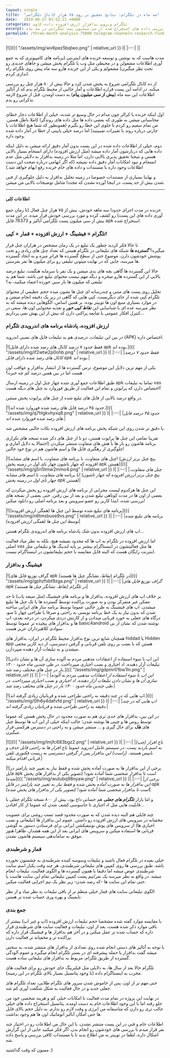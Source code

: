 ```yaml
---
layout: single
title:  "سه ماه در تلگرام: نتایج تحقیق بر روی ۷۵ هزار کانال تلگرامی"
date:   2019-08-27 01:52:21 +0000
categories: تلگرام ویروس بدافزار ارزش-افزوده داده-کاوی
excerpt: بررسی داده های استخراج شده از سی میلیون پست تلگرامی در سه ماه
permalink: /three-month-analysis-75000-telegram-channels-research-findings
---
```

|![]({{ "/assets/img/wv6pez5bqlwo.png" | relative_url }} )|
|:--:|
||

مدت هاست که به نوشتن و توسعه خزنده های اینترنتی (برنامه های کامپیوتری که به جمع آوری اطلاعات مشغولن و در محیطی مثل وب یا تلگرام پخش میشن و جاهای جدیدی رو تحت نظر میگیرن) مشغولم و یکی از این خزنده هارو سه ماه پیش روی تلگرام راه اندازی کردم.

از ده کانال تلگرامی شروع به پخش شدن کرد و حالا بیش از ۸۰ هزار چنل رو بررسی میکنه. در ادامه این پست قراره اطلاعات و آمار جالبی از محیط تلگرام بدم که از آنالیز اطلاعات این سه ماه (**بیش از سی میلیون پیام**) به دست اومدن. قبل از شروع لازمه تذکراتی رو بدم.

  

---

  

اول اینکه خزنده یا کرالر چون مدام در حال وسیع تر شدنه، خیلی از اطلاعات دچار خطای محاسباتی میشن به طوری که بعضی داده ها مثل داده های روندگرا کاملا باطل هستن. من تمام سعیم رو کردم تا جلوی این خطا رو بگیرم (همونطور که شما هیچ اطلاعات یا چارتی درباره روند یا تغییرات نمیبینید) اما درصد خیلی پایینی از خطا در آمار داده شده وجود داره.

دوم، خیلی از اطلاعات داده شده در این پست بدون آمار دقیق ارائه میشن به دلیل اینکه داده هایی که دربارشون آمار داده میشه (مثل ارزش افزوده) دارای انسجام بسیار بالایی هستن و نتیجتا تحقیق پذیری بالایی دارن، اما مثلا در زمینه بدافزار به دلایلی مثل عدم انسجام و نبود امکانات آمار دقیق داده نمیشه (که اگر ابهامی درباره صحت این دست اطلاعات وجود داره با مستندات و داده های خام خزنده رفع ابهام خواهد شد.)

و نهایتا بسیاری از مستندات خصوصا در زمینه تحلیل بدافزار به دلیل جلوگیری از فنی شدن بیش از حد پست، در اینجا آورده نشدن که مجددا شامل توضیحات بالایی من میشن.

  

---

#### اطلاعات کلی

خزنده در مدت اجرای حدودا سه ماهه خودش، بیش از ۷۵ هزار چنل فعال (تا زمان جمع آوری داده های این پست) رو کشف کرده و مورد بررسی خودش قرار میده. در این مدت بیش از سی میلیون پست تلگرامی آنالیز و 76373 فایل apk استخراج شده.

  

### تلگرام = فیشینگ + ارزش افزوده + قمار + کپی!

تا حالا فکر کردید چطور یک تبلیغ در یک زمان مشخص در هزاران چنل قرار میگیره؟ _**گسترده ها**_ شبکه های تبلیغاتی در تلگرام هستن که تعداد چنل های زیادی رو تحت پوشش خودشون دارن. موضوع حتی از سطح گسترده ها فراتر میره و به اتحاد گسترده ها میرسه، جایی که در نهایت میتونن تبلیغی رو برای میلیون ها نفر بفرستن.

حالا این گسترده ها گاهی بچه های بدی میشن و یک نفر با سرمایه هنگفت، تبلیغ درصد بالایی از این گسترده هارو میخره و دیگه مهم نیست محتوای تبلیغ چی باشه. شما هم به تبلیغی که میلیون ها بار سین خورده اعتماد میکنید، نه؟

تحلیل روی پست های متنی و چندرسانه ای چنل ها نشون میده حجم عظیمی از محتوای تلگرام کپی شده از جای دیگریست، کپی هایی که گاهی در زیر یک دقیقه انجام میشن و در موارد بسیاری منبع اون ها توییتر بوده. بر همین اساس، الگوهایی دیده میشه که به نظر میرسه عده ای با شناسایی این _**نقاط کپی خور**_ و تغذیه محتوایی اون ها، سعی در کنترل افکار عمومی یا شایعه پراکنی دارن که بیش از این بهش نمی پردازیم...

### ارزش افزوده، پادشاه برنامه های اندرویدی تلگرام

در بین این تبلیغات، درصدی هم به تبلیغات فایل های نصبی اندروید (APK) اختصاص داره.

|![فقط حدود ۷ درصد کانال های رصد شده دارای فایل apk بوده اند.]({{ "/assets/img/if2wtw2p0ohb.png" | relative_url }} )|
|:--:|
|*فقط حدود ۷ درصد کانال های رصد شده دارای فایل apk بوده اند.*|

  

یکی از مهم ترین دلایل این موضوع، ترس گسترده ها از انتشار بدافزار و عواقب اون هست اما در بین همین درصد کم چه خبره؟

طبق اطلاعات جمع آوری شده چهار چنل اول در زمینه ارسال apk تماما به تبلیغات vas اختصاص دارن که پرایوتن و تمام این فعالیت از طریق فوروارد به چنل های دیگه هست!

در واقع درصد بالایی از فایل های تبلیغ شده از چنل های پرایوت پخش میشن.

|![حدود ۴۵ درصد فایل های رصد شده فوروارد شده اند.]({{ "/assets/img/q7hlgkvhyxq8.png" | relative_url }} )|
|:--:|
|*حدود ۴۵ درصد فایل های رصد شده فوروارد شده اند.*|

  

با دقیق تر شدن روی این شبکه پخش برنامه های ارزش افزوده نکات جالبی مشخص شد.

تقریبا تمامی این چنل ها پرایوت هستن، دو تا از چنل های ذکر شده نسخه های تکراری برنامه هاشون رو بار ها با هش های متفاوت منتشر میکردن (احتمالا به دلایل آماری و جلوگیری از رهگیری فایل ها) و اسم هاشون هم در نوع خود جالبن!

|![چنل های متفاوت، با برنامه های متفاوت، با اسم های مشابه! (پنچ چنل برتر ارزش افزوده که چهار تاشون چهار تای اول در زمینه پخش apk هستن)]({{ "/assets/img/g5n5tmw2mmo4.png" | relative_url }} )|
|:--:|
|*چنل های متفاوت، با برنامه های متفاوت، با اسم های مشابه! (پنچ چنل برتر ارزش افزوده که چهار تاشون چهار تای اول در زمینه پخش apk هستن)*|

  

این چنل ها هرکدوم لیست مجزایی از برنامه های ارزش افزوده رو پخش میکردن که بعضی از اون ها در مدت کوتاهی تبلیغ شدن و بعد از بین رفتن. حتی بعضی از نسخه های بررسی شده، ابتدا کاربر رو عضو سرویس و بعد برنامه اصلی رو دانلود میکنن!

|![برنامه های تبلیغ شده توسط این چنل ها (همگی ارزش افزوده)]({{ "/assets/img/n6tmsbuse9vs.png" | relative_url }} )|
|:--:|
|*برنامه های تبلیغ شده توسط این چنل ها (همگی ارزش افزوده)*|

  

اپ های ارزش افزوده بدون شک پادشاه برنامه های اندرویدی تلگرام هستن...

اما ارزش افزوده در تلگرام به اپ ها که محدود نمیشه هیچ، بلکه به نظر میاد فعالیت اصلی vas ها مثل فعالیتشون در اینستاگرام بیشتر بر پایه لندینگ ها و تبلیغاتی مثل اینترنت رایگان هست که البته قابل مقایسه با حجم تبلیغاتشون در اینستاگرام نیست.

### فیشینگ و بدافزار

|![گراف توزیع فایل های apk در تلگرام (نقاط، نشانگر چنل ها هستند)]({{ "/assets/img/gphzfxbt9zga.png" | relative_url }} )|
|:--:|
|*گراف توزیع فایل های apk در تلگرام (نقاط، نشانگر چنل ها هستند)*|

  

بر خلاف اپ های ارزش افزوده، بدافزار ها و برنامه های فیشینگ (مثل صیغه یاب) تا حد ممکن غیر متمرکز بودن و به صورت پراکنده توسط گسترده ها یا تک چنل ها تبلیغ میشدن. اپ های فیشینگ به طرز جالبی عموما توسط برنامه ساز های ایرانی ساخته شدن که بدون نیاز به یک خط برنامه نویسی به راحتی و صرفا با طراحی چهار تا منو، درگاه های جعلی به خورد قربانی میدادن و از کارتش دزدی میکردن. در درجه بعدی، اپ ها و بدافزار های پیچیده تر عموما توسط basic4android نوشته شدن که نشان از بی سوادی کلاهبرداران عزیز هست.

همچنان شایع ترین نوع بدافزار محیط تلگرام در ایران، بدافزار های hiddad یا Hidden app هستن که با نصب بر روی تلفن قربانی و گرفتن دسترسی، از دید کاربر مخفی میشدن و به تبلیغات آزار دهنده میپردازن.

|![این اپ با سوء استفاده از اعتقادات مذهبی مردم به آلوده سازی آن ها و نشان دادن تبلیغات آزار دهنده، اد اجباری و نصب اجباری میپرداخت. در طی چندین ماه حدود ۱۳۰۰ بار در چنل های مختلف رصد شد.]({{ "/assets/img/gdpmr01bw1ln.png" | relative_url }} )|
|:--:|
|*این اپ با سوء استفاده از اعتقادات مذهبی مردم به آلوده سازی آن ها و نشان دادن تبلیغات آزار دهنده، اد اجباری و نصب اجباری میپرداخت. در طی چندین ماه حدود ۱۳۰۰ بار در چنل های مختلف رصد شد.*|

  

|![اپ هایی که در چند دقیقه به راحتی طراحی شده و قربانیان زیادی گرفته اند.]({{ "/assets/img/0lh6y4dafvfd.png" | relative_url }} )|
|:--:|
|*اپ هایی که در چند دقیقه به راحتی طراحی شده و قربانیان زیادی گرفته اند.*|

  

در این بین، بدافزار های جدی تری هم به صورت محدود در حال پخش هستن که عموما توسط روس ها و چینی ها نوشته شدن؛ جالب اینکه خیلی از این اپ ها توسط چنل های _**هک**_ برای حال گیری و ... منتشر میشن و به راحتی در دسترس هرکسی قرار میگیرن.

|![]({{ "/assets/img/lmjfc683bgz2.png" | relative_url }} )|
|:--:|
|*(چپ) باج افزار به اسم بازدید پست. در سیستم عامل اندروید عموما باج افزار ها به راحتی قابل حذف و بایپس هستند. (راست) این بدافزار پس از گرفتن دسترسی به ریست فکتوری تلفن قربانی اقدام میکند.*|

  

|![برخی از این بدافزار ها به صورت آماده پخش شده و فقط نیاز به تغییر چند پارامتر در فایل apk است تا بدافزار شخصی شما آماده شود! (تصویر یکی از بدافزار های پخش شده)]({{ "/assets/img/wutubq98nyaw.png" | relative_url }} )|
|:--:|
|*برخی از این بدافزار ها به صورت آماده پخش شده و فقط نیاز به تغییر چند پارامتر در فایل apk است تا بدافزار شخصی شما آماده شود! (تصویر یکی از بدافزار های پخش شده)*|

  

و اما بازار _**تلگرام های جعلی**_ هم حسابی داغ بود، بیش از ۸۰۰ نسخه تلگرام جعلی با قابلیت هایی مثل اد اجباری تا جاسوسی کشف شدن که عموما از کار افتادن...

چند فایلی هم البته دیده شدن که به صورت محدود قصد تست روشی برای عضویت مخفیانه در سرویس های ارزش افزوده رو داشتن. عموم این بدافزار ها (تبلیغاتی و نصب اجباری ها) از سرویس های پوش نوتیفیکشن ایرانی برای فرستادن دستور به گوشی قربانی ها استفاده میکنن و سرویس های ایرانی بعد از این همه هشدار، ظاهرا هنوز موفق به ساماندهی سیستم هاشون نشدن.

### قمار و شرطبندی

خیلی بعیده در تلگرام فعال باشید و تبلیغات وسوسه کننده شرطبندی به چشمتون نخورده باشه. طبق بررسی ها روی کمپین های تبلیغاتی شرطبندی، هر چند وقت یکبار اسم سایت شرطبندی عوض میشه اما دقیقا با همون گسترده ها و الگوی فعالیت، تبلیغات انجام میشه. در واقع به نظر میرسه یک نفر/تیم پشت کمپین تبلیغاتی تمام این سایت هاست یا حتی تمام این سایت ها -که رصد شدن- زیر نظر یک تیم اجرایی فعالیت میکنن.

الگوی تبلیغاتی سایت های قمار خیلی منظم تر از باقی تبلیغات به نظر میاد و از نظر تایمینگ و بهره وری حساب شده تر هستن.

### جمع بندی

با مقایسه موارد گفته شده مشخصا حجم تبلیغات ارزش افزوده (اپ و غیر اپ) بیشتر از باقی موارد ذکر شده هست، بعد از اون، تبلیغات و فعالیت سایت های شرطبندی قرار داره که حساب شده تر عمل میکنن و در آخر هم بدافزار ها و فیشینگ قرار داره که پراکنده تر و مخفیانه تر فعالیت دارن.

با توجه به آنالیز های دستی انجام شده روی تعدادی از بدافزار های منتشر شده، به سختی میشه گفت بدافزار یا حمله پیشرفته ای در بستر تلگرام انجام میگیره و عموم آلودگی گسترده از طریق تلگرام، مربوط به بدافزار های تبلیغاتی ساده هست.

تلگرام حالا بعد از سال ها، به دلایلی مثل فیلترینگ جای خودش رو برای فعالیت های مخرب به اینستاگرام داده (با وجود پتانسیل بسیار بالای تلگرام در این زمینه).

حتی مهم تر از اون، پس از خاموش شدن سرور های تلگرام طلایی، تعداد تلگرام های جعلی جدید و در حال فعالیت به شکل شگفت آوری کم شد.

در نهایت این پروژه در تمام مدت فعالیت با امکانات خیلی کم و هزینه شخصی خود من جلو رفته اما با این وجود اطلاعات خام به دست اومده، پتانسیل استخراج داده های خیلی جالب تری رو دارن که متاسفانه من انرژی و وقت لازم رو ندارم. به دلیل حجم بالای فایل ها حتی امکان آنالیز اتوماتیک اون ها هم وجود نداشت.

اطلاعات خام و فنی در این پست منتشر نشدن، با این حال من اطلاعات رو در اختیار چند نفر قرار میدم تا بررسی های خودشون رو انجام بدن. اگر فکر میکنید جایی از این گزارش اشکال داره، لطفا در توییتر به من اطلاع بدید تا با مستندات کافی بررسی و پاسخ داده شه.

ممنون که وقت گذاشتید :)